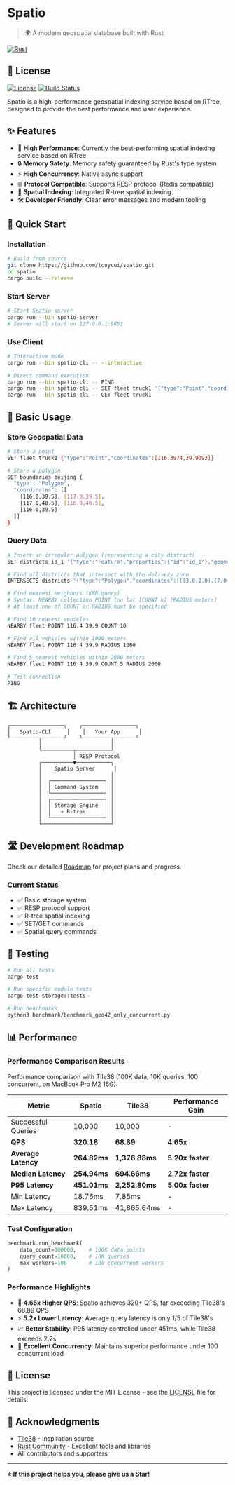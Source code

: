 # Spatio

> 🌍 A modern geospatial database built with Rust

[![Rust](https://img.shields.io/badge/rust-1.70+-orange.svg)](https://www.rust-lang.org)

## 📄 License
[![License](https://img.shields.io/badge/license-MIT-blue.svg)](LICENSE)
[![Build Status](https://img.shields.io/badge/build-passing-brightgreen.svg)]()

Spatio is a high-performance geospatial indexing service based on RTree, designed to provide the best performance and user experience.

## ✨ Features

- 🚀 **High Performance**: Currently the best-performing spatial indexing service based on RTree
- 🔒 **Memory Safety**: Memory safety guaranteed by Rust's type system  
- ⚡ **High Concurrency**: Native async support
- 🌐 **Protocol Compatible**: Supports RESP protocol (Redis compatible)
- 📍 **Spatial Indexing**: Integrated R-tree spatial indexing
- 🛠️ **Developer Friendly**: Clear error messages and modern tooling

## 🚀 Quick Start

### Installation

```bash
# Build from source
git clone https://github.com/tonycui/spatio.git
cd spatio
cargo build --release
```

### Start Server

```bash
# Start Spatio server
cargo run --bin spatio-server
# Server will start on 127.0.0.1:9851
```

### Use Client

```bash
# Interactive mode
cargo run --bin spatio-cli -- --interactive

# Direct command execution
cargo run --bin spatio-cli -- PING
cargo run --bin spatio-cli -- SET fleet truck1 '{"type":"Point","coordinates":[116.3,39.9]}'
cargo run --bin spatio-cli -- GET fleet truck1
```

## 📖 Basic Usage

### Store Geospatial Data

```bash
# Store a point
SET fleet truck1 {"type":"Point","coordinates":[116.3974,39.9093]}

# Store a polygon
SET boundaries beijing {
  "type": "Polygon",
  "coordinates": [[
    [116.0,39.5], [117.0,39.5], 
    [117.0,40.5], [116.0,40.5], 
    [116.0,39.5]
  ]]
}
```

### Query Data

```bash
# Insert an irregular polygon (representing a city district)
SET districts id_1 '{"type":"Feature","properties":{"id":"id_1"},"geometry":{"type":"Polygon","coordinates":[[[2.5,1.0],[6.2,0.8],[8.1,3.5],[7.8,6.9],[5.2,8.1],[2.1,7.3],[0.9,4.2],[2.5,1.0]]]}}'

# Find all districts that intersect with the delivery zone
INTERSECTS districts '{"type":"Polygon","coordinates":[[[3.0,2.0],[7.0,1.5],[8.5,5.0],[6.0,7.0],[3.5,6.5],[3.0,2.0]]]}'

# Find nearest neighbors (KNN query)
# Syntax: NEARBY collection POINT lon lat [COUNT k] [RADIUS meters]
# At least one of COUNT or RADIUS must be specified

# Find 10 nearest vehicles
NEARBY fleet POINT 116.4 39.9 COUNT 10

# Find all vehicles within 1000 meters
NEARBY fleet POINT 116.4 39.9 RADIUS 1000

# Find 5 nearest vehicles within 2000 meters
NEARBY fleet POINT 116.4 39.9 COUNT 5 RADIUS 2000

# Test connection
PING
```

## 🏗️ Architecture

```
┌─────────────────┐    ┌─────────────────┐
│   Spatio-CLI     │    │   Your App      │
└─────────┬───────┘    └─────────┬───────┘
          │                      │
          └──────────┬───────────┘
                     │ RESP Protocol
          ┌──────────▼───────────┐
          │    Spatio Server      │
          │                      │
          │  ┌─────────────────┐ │
          │  │ Command System  │ │
          │  └─────────────────┘ │
          │  ┌─────────────────┐ │
          │  │ Storage Engine  │ │
          │  │   + R-tree      │ │
          │  └─────────────────┘ │
          └──────────────────────┘
```

## 🛣️ Development Roadmap

Check our detailed [Roadmap](ROADMAP.md) for project plans and progress.

### Current Status

- ✅ Basic storage system
- ✅ RESP protocol support  
- ✅ R-tree spatial indexing
- ✅ SET/GET commands
- ✅ Spatial query commands



## 🧪 Testing

```bash
# Run all tests
cargo test

# Run specific module tests
cargo test storage::tests

# Run benchmarks
python3 benchmark/benchmark_geo42_only_concurrent.py
```

## 📊 Performance

### Performance Comparison Results

Performance comparison with Tile38 (100K data, 10K queries, 100 concurrent, on MacBook Pro M2 16G):

| Metric | Spatio | Tile38 | Performance Gain |
|--------|-------|--------|------------------|
| Successful Queries | 10,000 | 10,000 | - |
| **QPS** | **320.18** | **68.89** | **4.65x** |
| **Average Latency** | **264.82ms** | **1,376.88ms** | **5.20x faster** |
| **Median Latency** | **254.94ms** | **694.66ms** | **2.72x faster** |
| **P95 Latency** | **451.01ms** | **2,252.80ms** | **5.00x faster** |
| Min Latency | 18.76ms | 7.85ms | - |
| Max Latency | 839.51ms | 41,865.64ms | - |

### Test Configuration

```python
benchmark.run_benchmark(
    data_count=100000,    # 100K data points
    query_count=10000,    # 10K queries
    max_workers=100       # 100 concurrent workers
)
```

### Performance Highlights

- 🚀 **4.65x Higher QPS**: Spatio achieves 320+ QPS, far exceeding Tile38's 68.89 QPS
- ⚡ **5.2x Lower Latency**: Average query latency is only 1/5 of Tile38's
- 📈 **Better Stability**: P95 latency controlled under 451ms, while Tile38 exceeds 2.2s
- 💪 **Excellent Concurrency**: Maintains superior performance under 100 concurrent load

## 📄 License

This project is licensed under the MIT License - see the [LICENSE](LICENSE) file for details.

## 🙏 Acknowledgments

- [Tile38](https://tile38.com/) - Inspiration source
- [Rust Community](https://www.rust-lang.org/community) - Excellent tools and libraries
- All contributors and supporters

---

**⭐ If this project helps you, please give us a Star!**
